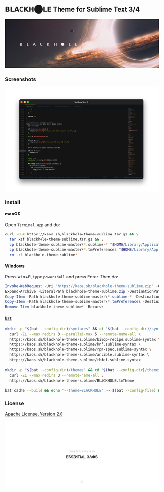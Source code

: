 ## 𝗕𝗟𝗔𝗖𝗞𝗛⬤𝗟𝗘 Theme for Sublime Text 3/4

<p align="center"><a href="#readme"><img src=".github/images/card.jpg"/></a></p>

### Screenshots

![Screenshot](.github/images/blackhole-sublime.png)

### Install

#### macOS

Open `Terminal.app` and do:

```bash
curl -OL# https://kaos.sh/blackhole-theme-sublime.tar.gz && \
  tar xzf blackhole-theme-sublime.tar.gz && \
  cp blackhole-theme-sublime-master/*.sublime-* "$HOME/Library/Application Support/Sublime Text/Packages/User/" && \
  cp blackhole-theme-sublime-master/*.tmPreferences "$HOME/Library/Application Support/Sublime Text/Packages/User/" && \
  rm -rf blackhole-theme-sublime*
```

#### Windows

Press <kbd>Win</kbd>+<kbd>R</kbd>, type `powershell` and press Enter. Then do:

```powershell
Invoke-WebRequest -Uri "https://kaos.sh/blackhole-theme-sublime.zip" -OutFile blackhole-theme-sublime.zip
Expand-Archive -LiteralPath blackhole-theme-sublime.zip -DestinationPath .
Copy-Item -Path blackhole-theme-sublime-master\*.sublime-* -Destination "$HOME\AppData\Roaming\Sublime Text\Packages\User\"
Copy-Item -Path blackhole-theme-sublime-master\*.tmPreferences -Destination "$HOME\AppData\Roaming\Sublime Text\Packages\User\"
Remove-Item blackhole-theme-sublime* -Recurse
```

#### [`bat`](https://github.com/sharkdp/bat)

```bash
mkdir -p "$(bat --config-dir)/syntaxes" && cd "$(bat --config-dir)/syntaxes" && \
  curl -ZL --max-redirs 3 --parallel-max 5 --remote-name-all \
  https://kaos.sh/blackhole-theme-sublime/bibop-recipe.sublime-syntax \
  https://kaos.sh/blackhole-theme-sublime/knf.sublime-syntax \
  https://kaos.sh/blackhole-theme-sublime/rpm-spec.sublime-syntax \
  https://kaos.sh/blackhole-theme-sublime/ansible.sublime-syntax \
  https://kaos.sh/blackhole-theme-sublime/rbdef.sublime-syntax

mkdir -p "$(bat --config-dir)/themes" && cd "$(bat --config-dir)/themes" && \
  curl -ZL --max-redirs 3 --remote-name-all \
  https://kaos.sh/blackhole-theme-sublime/BLACKHOLE.tmTheme

bat cache --build && echo "--theme=BLACKHOLE" >> $(bat --config-file) && cd ~
```

### License

[Apache License, Version 2.0](https://www.apache.org/licenses/LICENSE-2.0)

<p align="center"><a href="https://kaos.dev"><img src="https://raw.githubusercontent.com/essentialkaos/.github/refs/heads/master/images/ekgh.svg"/></a></p>
